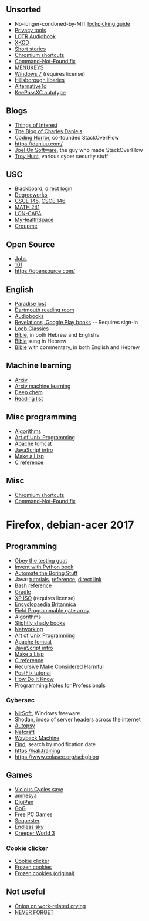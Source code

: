 ## Unsorted
- No-longer-condoned-by-MIT
[lockpicking guide](http://www.capricorn.org/~akira/home/lockpick/chapter8.html)
- [Privacy tools](https://privacytoolsio.github.io/privacytools.io/)
- [LOTR Audiobook](https://www.lotro.com/forums/showthread.php?526967%20Lord%20of%20The%20Rings%20Dramatized%20Audio%20Books)
- [XKCD](https://xkcd.com/)
- [Short stories](https://qntm.org/structure)
- [Chromium shortcuts](https://support.google.com/chrome/answer/157179?hl=en)
- [Command-Not-Found fix](https://bugs.debian.org/cgi-bin/bugreport.cgi?bug=703971)
- [MENUKEYS](https://ctan.math.ca/tex-archive/macros/latex/contrib/menukeys/menukeys.pdf)
- [Windows 7](https://microsoft.com/en-us/software-download/windows7)
  (requires license)
- [Hillsborough libaries](https://hcplc.org/)
- [AlternativeTo](https://alternativeto.net/)
- [KeePassXC autotype](https://github.com/keepassxreboot/keepassxc/wiki/Autotype-Custom-Sequence#keywords)

## Blogs
- [Things of Interest](https://qntm.org/)
- [The Blog of Charles Daniels](http://cdaniels.net/)
- [Coding Horror](https://blog.codinghorror.com/), co-founded StackOverFlow
- https://danluu.com/
- [Joel On Software](https://www.joelonsoftware.com/), the guy who made StackOverFlow
- [Troy Hunt](https://www.troyhunt.com/), various cyber security stuff

## USC
- [Blackboard](https://blackboard.sc.edu/),
  [direct login](https://cas.auth.sc.edu/cas/login?service=https%3A%2F%2Fblackboard.sc.edu%2Fwebapps%2Fbb-auth-provider-cas-bb_bb60%2Fexecute%2FcasLogin%3Fcmd%3Dlogin%26authProviderId%3D_132_1%26redirectUrl%3Dhttps%253A%252F%252Fblackboard.sc.edu%252Fwebapps%252Fportal%252Fexecute%252FdefaultTab%26globalLogoutEnabled%3Dtrue)
- [Degreeworks](https://degreeworks.onecarolina.sc.edu/col/DashboardServlet/dashboard)
- [CSCE 145](https://cse.sc.edu/~shephejj/csce145/),
  [CSCE 146](https://cse.sc.edu/~shephejj/csce146/)
- [MATH 241](http://people.math.sc.edu/xfliu/teaching/Spring2018/math241/math241.htm)
- [LON-CAPA](https://loncapa2.physics.sc.edu/adm/roles)
- [MyHealthSpace](https://myhealthspace.ushs.sc.edu/login_directory.aspx)
- [Groupme](https://web.groupme.com/chats)

## Open Source
- [Jobs](https://www.opensourcejobs.com/)
- [101](http://opensource101.com/)
- https://opensource.com/

## English
- [Paradise lost](http://www.paradiselost.org/8-Search-All.html)
- [Dartmouth reading room](https://www.dartmouth.edu/~milton/reading_room/pl/book_1/text.shtml)
- [Audiobooks](http://paradiselostreading.wordpress.com/the-recordings/)
- [Revelations, Google Play books](https://play.google.com/books/reader?id=_-IhIjGMUvYC&printsec=frontcover&pg=GBS.PT4624)
-- Requires sign-in
- [Loeb Classics](https://www.loebclassics.com)
- [Bible](https://www.mechon-mamre.org), in both Hebrew and Englishs
- [Bible](http://bible.ort.org/intro1.asp?lang=1) sung in Hebrew
- [Bible](https://www.sefaria.org/texts) with commentary, in both English and Hebrew

## Machine learning
- [Arxiv](https://arxiv.org/)
- [Arxiv machine learning](http://www.arxiv-sanity.com/1509.09292)
- [Deep chem](https://deepchem.io/)
- [Reading list](http://deeplearning.net/reading-list/)

## Misc programming
- [Algorithms](https://web.engr.illinois.edu/~jeffe/teaching/algorithms/)
- [Art of Unix Programming](http://catb.org/~esr/writings/taoup/html/)
- [Apache tomcat](http://www.coreservlets.com/Apache-Tomcat-Tutorial/test-server.html#Start-Server)
- [JavaScript intro](https://developer.mozilla.org/en-US/docs/Web/JavaScript/Reference/Operators/Arithmetic_Operators)
- [Make a Lisp](http://www.buildyourownlisp.com/contents)
- [C reference](http://www.cs.yale.edu/homes/aspnes/classes/223/notes.html)

## Misc
- [Chromium shortcuts](https://support.google.com/chrome/answer/157179?hl=en)
- [Command-Not-Found fix](https://bugs.debian.org/cgi-bin/bugreport.cgi?bug=703971)


# Firefox, debian-acer 2017

## Programming
- [Obey the testing goat](http://www.obeythetestinggoat.com/pages/book.html)
- [Invent with Python book](https://inventwithpython.com/)
- [Automate the Boring Stuff](https://automatetheboringstuff.com/)
- Java: [tutorials](https://docs.oracle.com/javase/tutorial/),
  [reference](https://docs.oracle.com/javase/),
  [direct link](https://docs.oracle.com/javase/9/docs/api/overview-summary.html)
- [Bash reference](https://www.gnu.org/software/bash/manual/bash.html#Bash-Features)
- [Gradle](https://docs.gradle.org/2.14/userguide/gradle_daemon.html)
- [XP ISO](https://www.microsoft.com/en-us/download/confirmation.aspx?id=18242) (requires license)
- [Encyclopaedia Britannica](https://school.eb.com/levels/high/students)
- [Field Programmable gate array](https://en.wikipedia.org/wiki/Field-programmable_gate_array)
- [Algorithms](https://web.engr.illinois.edu/~jeffe/teaching/algorithms/)
- [Slightly shady books](https://github.com/haseebr/competitive-programming/tree/master/Materials)
- [Networking](http://www.bau.edu.jo/UserPortal/UserProfile/PostsAttach/10617_1870_1.pdf)
- [Art of Unix Programming](http://catb.org/~esr/writings/taoup/html/)
- [Apache tomcat](http://www.coreservlets.com/Apache-Tomcat-Tutorial/test-server.html#Start-Server)
- [JavaScript intro](https://developer.mozilla.org/en-US/docs/Web/JavaScript/Reference/Operators/Arithmetic_Operators)
- [Make a Lisp](http://www.buildyourownlisp.com/contents)
- [C reference](http://www.cs.yale.edu/homes/aspnes/classes/223/notes.html)
- [Recursive Make Considered Harmful](http://aegis.sourceforge.net/auug97.pdf)
- [PostFix tutorial](https://help.ubuntu.com/community/PostfixBasicSetupHowto)
- [How Do It Know](http://www.buthowdoitknow.com/)
- [Programming Notes for Professionals](http://book.goalkicker.com/)

### Cybersec
- [NirSoft](https://nirsoft.net/), Windows freeware
- [Shodan](https://www.shodan.io/), index of server headers across the internet
- [Autopsy](https://www.sleuthkit.org/autopsy/)
- [Netcraft](https://www.netcraft.com/)
- [Wayback Machine](https://archive.org/)
- [Find](https://www.gnu.org/software/findutils/manual/html_mono/find.html#Time), search by modification date
- https://kali.training
- https://www.colasec.org/scbgblog

## Games
- [Vicious Cycles save](https://bloomengine.com/cycles/index.php?id=y8wrzkxJdS5NykzOSXV0dMxE4xcnlqW6J-aCmIaGIMLMEQwMDA0MwQBE5RhCgYGBgRFEzMAAxIEDQyOghAEA)
- [amnesya](http://www.amnesya.com/riddles/01-10/01-Nature/)
- [DigiPen](http://games.digipen.edu/)
- [GoG](https://www.gog.com/account)
- [Free PC Games](http://www.freepcgamers.com/)
- [Sequester](https://armorgames.com/play/13357/sequester)
- [Endless sky](https://mentors.debian.net/package/endless-sky)
- [Creeper World 3](https://knucklecracker.com/creeperworld3/redownload.php)

### Cookie clicker
- [Cookie clicker](http://orteil.dashnet.org/cookieclicker/beta)
- [Frozen cookies][cookies]
- [Frozen cookies (original)][cookies 2]

## Not useful

- [Onion on work-related crying](https://local.theonion.com/hr-director-reminds-employees-that-any-crying-done-at-o-1819577390)
- [NEVER FORGET](https://en.wikipedia.org/wiki/Troy#Schliemann)


[cookies]: javascript:(%20%20%20function%20()%20{%20%20%20%20%20var%20js%20=%20document.createElement('script');%20%20%20%20%20js.setAttribute('type',%20'text/javascript');%20%20%20%20%20js.setAttribute('id',%20'frozenCookieScript');%20%20%20%20%20js.setAttribute('src',%20'https://rawgithub.com/Icehawk78/FrozenCookies/master/frozen_cookies.js');%20%20%20%20%20document.head.appendChild(js);%20%20}()%20);
[cookies 2]: javascript:(%20%20%20function%20()%20{%20%20%20%20%20var%20js%20=%20document.createElement('script');%20%20%20%20%20js.setAttribute('type',%20'text/javascript');%20%20%20%20%20js.setAttribute('id',%20'frozenCookieScript');%20%20%20%20%20js.setAttribute('src',%20'http://icehawk78.github.io/FrozenCookies/frozen_cookies.js');%20%20%20%20%20document.head.appendChild(js);%20%20}()%20);

